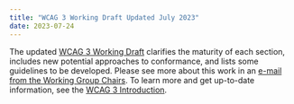 ```yaml
---
title: "WCAG 3 Working Draft Updated July 2023"
date: 2023-07-24
---
```


The updated [WCAG 3 Working Draft](https://www.w3.org/TR/wcag-3.0/) clarifies the maturity of each section, includes new potential approaches to conformance, and lists some guidelines to be developed. Please see more about this work in an [e-mail from the Working Group Chairs](https://lists.w3.org/Archives/Public/public-wai-announce/2023JulSep/0001.html). To learn more and get up-to-date information, see the [WCAG 3 Introduction](https://www.w3.org/WAI/wcag3).

